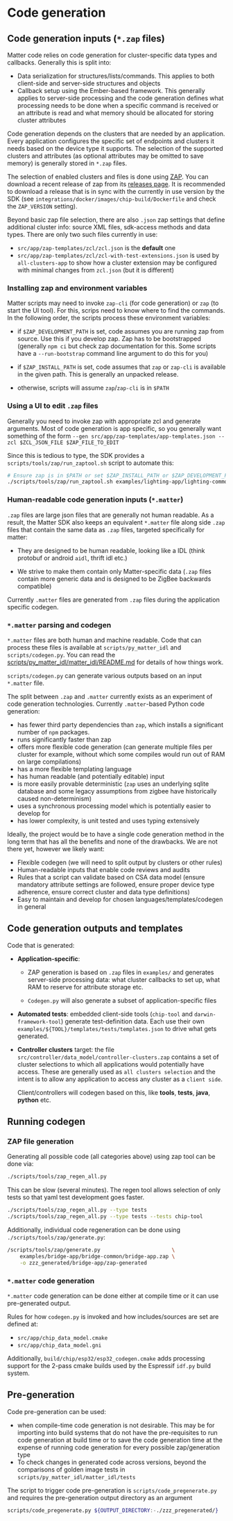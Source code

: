 # Code generation

## Code generation inputs (`*.zap` files)

Matter code relies on code generation for cluster-specific data types and
callbacks. Generally this is split into:

-   Data serialization for structures/lists/commands. This applies to both
    client-side and server-side structures and objects
-   Callback setup using the Ember-based framework. This generally applies to
    server-side processing and the code generation defines what processing needs
    to be done when a specific command is received or an attribute is read and
    what memory should be allocated for storing cluster attributes

Code generation depends on the clusters that are needed by an application. Every
application configures the specific set of endpoints and clusters it needs based
on the device type it supports. The selection of the supported clusters and
attributes (as optional attributes may be omitted to save memory) is generally
stored in `*.zap` files.

The selection of enabled clusters and files is done using
[ZAP](https://github.com/project-chip/zap). You can download a recent release of
zap from its [releases page](https://github.com/project-chip/zap/releases). It
is recommended to download a release that is in sync with the currently in use
version by the SDK (see `integrations/docker/images/chip-build/Dockerfile` and
check the `ZAP_VERSION` setting).

Beyond basic zap file selection, there are also `.json` zap settings that define
additional cluster info: source XML files, sdk-access methods and data types.
There are only two such files currently in use:

-   `src/app/zap-templates/zcl/zcl.json` is the **default** one
-   `src/app/zap-templates/zcl/zcl-with-test-extensions.json` is used by
    `all-clusters-app` to show how a cluster extension may be configured with
    minimal changes from `zcl.json` (but it is different)

### Installing zap and environment variables

Matter scripts may need to invoke `zap-cli` (for code generation) or `zap` (to
start the UI tool). For this, scrips need to know where to find the commands. In
the following order, the scripts process these environment variables:

-   if `$ZAP_DEVELOPMENT_PATH` is set, code assumes you are running zap from
    source. Use this if you develop zap. Zap has to be bootstrapped (generally
    `npm ci` but check zap documentation for this. Some scripts have a
    `--run-bootstrap` command line argument to do this for you)

-   if `$ZAP_INSTALL_PATH` is set, code assumes that `zap` or `zap-cli` is
    available in the given path. This is generally an unpacked release.

-   otherwise, scripts will assume `zap`/`zap-cli` is in `$PATH`

### Using a UI to edit `.zap` files

Generally you need to invoke zap with appropriate zcl and generate arguments.
Most of code generation is app specific, so you generally want something of the
form
`--gen src/app/zap-templates/app-templates.json --zcl $ZCL_JSON_FILE $ZAP_FILE_TO_EDIT`

Since this is tedious to type, the SDK provides a
`scripts/tools/zap/run_zaptool.sh` script to automate this:

```bash
# Ensure zap is in $PATH or set $ZAP_INSTALL_PATH or $ZAP_DEVELOPMENT_PATH
./scripts/tools/zap/run_zaptool.sh examples/lighting-app/lighting-common/lighting-app.zap
```

### Human-readable code generation inputs (`*.matter`)

`.zap` files are large json files that are generally not human readable. As a
result, the Matter SDK also keeps an equivalent `*.matter` file along side
`.zap` files that contain the same data as `.zap` files, targeted specifically
for matter:

-   They are designed to be human readable, looking like a IDL (think protobuf
    or android `aidl`, thrift idl etc.)

-   We strive to make them contain only Matter-specific data (`.zap` files
    contain more generic data and is designed to be ZigBee backwards compatible)

Currently `.matter` files are generated from `.zap` files during the application
specific codegen.

### `*.matter` parsing and codegen

`*.matter` files are both human and machine readable. Code that can process
these files is available at `scripts/py_matter_idl` and `scripts/codegen.py`.
You can read the
[scripts/py_matter_idl/matter_idl/README.md](../scripts/py_matter_idl/matter_idl/README.md)
for details of how things work.

`scripts/codegen.py` can generate various outputs based on an input `*.matter`
file.

The split between `.zap` and `.matter` currently exists as an experiment of code
generation technologies. Currently `.matter`-based Python code generation:

-   has fewer third party dependencies than `zap`, which installs a significant
    number of `npm` packages.
-   runs significantly faster than zap
-   offers more flexible code generation (can generate multiple files per
    cluster for example, without which some compiles would run out of RAM on
    large compilations)
-   has a more flexible templating language
-   has human readable (and potentially editable) input
-   is more easily provable deterministic (`zap` uses an underlying sqlite
    database and some legacy assumptions from zigbee have historically caused
    non-determinism)
-   uses a synchronous processing model which is potentially easier to develop
    for
-   has lower complexity, is unit tested and uses typing extensively

Ideally, the project would be to have a single code generation method in the
long term that has all the benefits and none of the drawbacks. We are not there
yet, however we likely want:

-   Flexible codegen (we will need to split output by clusters or other rules)
-   Human-readable inputs that enable code reviews and audits
-   Rules that a script can validate based on CSA data model (ensure mandatory
    attribute settings are followed, ensure proper device type adherence, ensure
    correct cluster and data type definitions)
-   Easy to maintain and develop for chosen languages/templates/codegen in
    general

## Code generation outputs and templates

Code that is generated:

-   **Application-specific**:

    -   ZAP generation is based on `.zap` files in `examples/` and generates
        server-side processing data: what cluster callbacks to set up, what RAM
        to reserve for attribute storage etc.

    -   `Codegen.py` will also generate a subset of application-specific files

-   **Automated tests**: embedded client-side tools (`chip-tool` and
    `darwin-framework-tool`) generate test-definition data. Each use their own
    `examples/${TOOL}/templates/tests/templates.json` to drive what gets
    generated.

-   **Controller clusters** target: the file
    `src/controller/data_model/controller-clusters.zap` contains a set of
    cluster selections to which all applications would potentially have access.
    These are generally used as `all clusters selection` and the intent is to
    allow any application to access any cluster as a `client side`.

    Client/controllers will codegen based on this, like **tools**, **tests**,
    **java**, **python** etc.

## Running codegen

### ZAP file generation

Generating all possible code (all categories above) using zap tool can be done
via:

```bash
./scripts/tools/zap_regen_all.py
```

This can be slow (several minutes). The regen tool allows selection of only
tests so that yaml test development goes faster.

```bash
./scripts/tools/zap_regen_all.py --type tests
./scripts/tools/zap_regen_all.py --type tests --tests chip-tool
```

Additionally, individual code regeneration can be done using
`./scripts/tools/zap/generate.py`:

```bash
/scripts/tools/zap/generate.py                       \
    examples/bridge-app/bridge-common/bridge-app.zap \
    -o zzz_generated/bridge-app/zap-generated
```

### `*.matter` code generation

`*.matter` code generation can be done either at compile time or it can use
pre-generated output.

Rules for how `codegen.py` is invoked and how includes/sources are set are
defined at:

-   `src/app/chip_data_model.cmake`
-   `src/app/chip_data_model.gni`

Additionally, `build/chip/esp32/esp32_codegen.cmake` adds processing support for
the 2-pass cmake builds used by the Espressif `idf.py` build system.

## Pre-generation

Code pre-generation can be used:

-   when compile-time code generation is not desirable. This may be for
    importing into build systems that do not have the pre-requisites to run code
    generation at build time or to save the code generation time at the expense
    of running code generation for every possible zap/generation type
-   To check changes in generated code across versions, beyond the comparisons
    of golden image tests in `scripts/py_matter_idl/matter_idl/tests`

The script to trigger code pre-generation is `scripts/code_pregenerate.py` and
requires the pre-generation output directory as an argument

```bash
scripts/code_pregenerate.py ${OUTPUT_DIRECTORY:-./zzz_pregenerated/}
```
